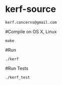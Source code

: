 # kerf-source


    kerf.concerns@gmail.com


#Compile on OS X, Linux


    make


#Run


    ./kerf


#Run Tests


    ./kerf_test



